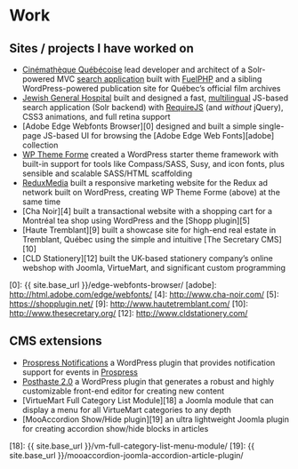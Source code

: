 
# Work

## Sites / projects I have worked on

* [Cinémathèque Québécoise][cq] lead developer and architect of a Solr-powered MVC [search application][cqrecherche] built with [FuelPHP][] and a sibling WordPress-powered publication site for Québec’s official film archives
* [Jewish General Hospital][jgh] built and designed a fast, [multilingual][jghfr] JS-based search application (Solr backend) with [RequireJS][require] (and *without* jQuery), CSS3 animations, and full retina support
* [Adobe Edge Webfonts Browser][0] designed and built a simple single-page JS-based UI for browsing the [Adobe Edge Web Fonts][adobe] collection
* [WP Theme Forme][forme] created a WordPress starter theme framework with built-in support for tools like Compass/SASS, Susy, and icon fonts, plus sensible and scalable SASS/HTML scaffolding
* [ReduxMedia][redux] built a responsive marketing website for the Redux ad network built on WordPress, creating WP Theme Forme (above) at the same time
* [Cha Noir][4] built a transactional website with a shopping cart for a Montréal tea shop using WordPress and the [Shopp plugin][5]
* [Haute Tremblant][9] built a showcase site for high-end real estate in Tremblant, Québec using the simple and intuitive [The Secretary CMS][10]
* [CLD Stationery][12] built the UK-based stationery company’s online webshop with Joomla, VirtueMart, and significant custom programming

[cq]: http://collections.cinematheque.qc.ca/en/ "The Cinémathèque québécoise - Collections Online"
[cqrecherche]: http://collections.cinematheque.qc.ca/recherche/en/ "Collections Online - Search"
[FuelPHP]: http://www.fuelphp.com/ "A CodeIgniter-like PHP5 MVC framework"
[jgh]: http://pen.jgh.ca/search/en/
[jghfr]: http://pen.jgh.ca/search/fr/
[require]: http://requirejs.org
[redux]: http://www.reduxmedia.com/
[compass]: http://compass-style.org/
[susy]: http://susy.oddbird.net/
[forme]: https://github.com/acusti/WP-Theme-Forme
[0]: {{ site.base_url }}/edge-webfonts-browser/
[adobe]: http://html.adobe.com/edge/webfonts/
[4]: http://www.cha-noir.com/
[5]: https://shopplugin.net/
[9]: http://www.hautetremblant.com/
[10]: http://www.thesecretary.org/
[12]: http://www.cldstationery.com/

## CMS extensions

* [Prospress Notifications][15] a WordPress plugin that provides notification support for events in [Prospress][16]
* [Posthaste 2.0][17] a WordPress plugin that generates a robust and highly customizable front-end editor for creating new content
* [VirtueMart Full Category List Module][18] a Joomla module that can display a menu for all VirtueMart categories to any depth
* [MooAccordion Show/Hide plugin][19] an ultra lightweight Joomla plugin for creating accordion show/hide blocks in articles

[15]: https://github.com/acusti/pp-notifications
[16]: http://prospress.org/
[17]: https://github.com/acusti/posthaste
[18]: {{ site.base_url }}/vm-full-category-list-menu-module/
[19]: {{ site.base_url }}/mooaccordion-joomla-accordion-article-plugin/
